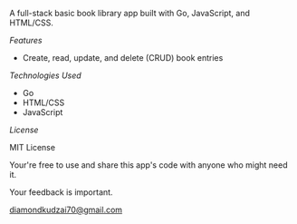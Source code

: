 
A full-stack basic book library app built with Go, JavaScript, and HTML/CSS.

*Features*

- Create, read, update, and delete (CRUD) book entries


*Technologies Used*

- Go
- HTML/CSS
- JavaScript


*License*

MIT License

Your're free to use and share this app's code with anyone who might need it.

Your feedback is important.

diamondkudzai70@gmail.com